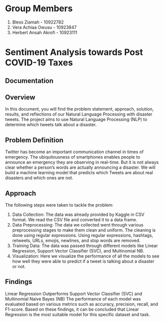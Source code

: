 # Group Members
1. Bless Ziamah - 10922782
2. Vera Achiaa Owusu - 10923847
3. Herbert Ansah Akrofi - 10923111

# Sentiment Analysis towards Post COVID-19 Taxes
## Documentation

## Overview
In this document, you will find the problem statement, approach, solution, results, and reflections of our Natural Language Processing with disaster tweets. The project aims to use Natural Language Processing (NLP) to determine which tweets talk about a disaster.

## Problem Definition
Twitter has become an important communication channel in times of emergency. The ubiquitousness of smartphones enables people to announce an emergency they are observing in real-time. But it is not always clear whether a person’s words are actually announcing a disaster. We will build a machine learning model that predicts which Tweets are about real disasters and which ones are not.

## Approach
The following steps were taken to tackle the problem:
1. Data Collection: The data was already provided by Kaggle in CSV format. We read the CSV file and converted it to a data frame.
2. Data Preprocessing: The data we collected went through various preprocessing stages to make them clean and uniform. The cleaning is done using regular expressions. Using regular expressions, hashtags, retweets, URLs, emojis, newlines, and stop words are removed.
3. Training Data: The data was passed through different models like Linear Regression, Support Vector Classifier (SVC), and Multinomial NB.
4. Visualization: Here we visualize the performance of all the models to see how well they were able to predict if a tweet is talking about a disaster or not.

## Findings
Linear Regression Outperforms Support Vector Classifier (SVC) and Multinomial Naive Bayes (NB)
The performance of each model was evaluated based on various metrics such as accuracy, precision, recall, and F1-score.
Based on these findings, it can be concluded that Linear Regression is the most suitable model for this specific dataset and task.